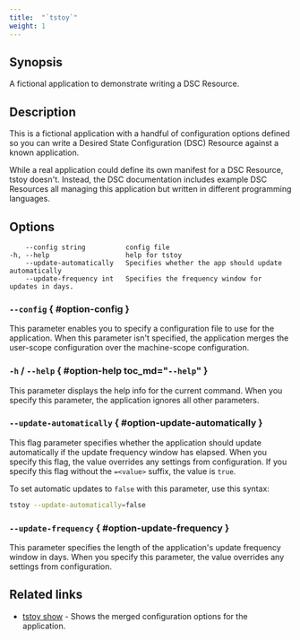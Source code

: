 ```yaml
---
title:  "`tstoy`"
weight: 1
---
```


## Synopsis

A fictional application to demonstrate writing a DSC Resource.

## Description

This is a fictional application with a handful of configuration options defined so you can write a
Desired State Configuration (DSC) Resource against a known application.

While a real application could define its own manifest for a DSC Resource, tstoy doesn't. Instead,
the DSC documentation includes example DSC Resources all managing this application but written in
different programming languages.

## Options

```cli-syntax
    --config string          config file
-h, --help                   help for tstoy
    --update-automatically   Specifies whether the app should update automatically
    --update-frequency int   Specifies the frequency window for updates in days.
```

### `--config` { #option-config }

This parameter enables you to specify a configuration file to use for the application. When
this parameter isn't specified, the application merges the user-scope configuration over the
machine-scope configuration.

### `-h` / `--help` { #option-help toc_md="`--help`" }

This parameter displays the help info for the current command. When you specify this parameter, the
application ignores all other parameters.

### `--update-automatically` { #option-update-automatically }

This flag parameter specifies whether the application should update automatically if the update
frequency window has elapsed. When you specify this flag, the value overrides any settings from
configuration. If you specify this flag without the `=<value>` suffix, the value is `true`.

To set automatic updates to `false` with this parameter, use this syntax:

```sh
tstoy --update-automatically=false
```

### `--update-frequency` { #option-update-frequency }

This parameter specifies the length of the application's update frequency window in days. When you
specify this parameter, the value overrides any settings from configuration.

## Related links

- [tstoy show](./show/_index.md) - Shows the merged configuration options for the application.
